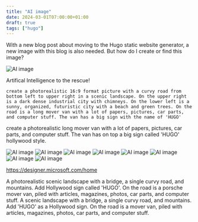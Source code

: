 ```yaml
---
title: "AI image"
date: 2024-03-01T07:00:00+01:00
draft: true
tags: ["hugo"]
---
```

With a new blog post about moving to the Hugo static website generator, a new image with this blog is also needed. But how do I create or find this image?

![AI image](img/title.jpg)

Artifical Intelligence to the rescue! 





```
create a photorealistic 16:9 format picture with a curvy road from bottom left to upper right in a scenic landscape. On the upper right is a dark dense industrial city with chimneys. On the lower left is a sunny, organized, futuristic city with a beach and green trees. On the road is a long mover van with a lot of papers, pictures, car parts, and computer stuff. The van has a big sign with the name of 'HUGO'
```


create a photorealistic long mover van with a lot of papers, pictures, car parts, and computer stuff. The van has on top a big sign called 'HUGO' hollywood style.


![AI image](img/ai-image-01.jpg)
![AI image](img/ai-image-02.jpg)
![AI image](img/ai-image-03.jpg)
![AI image](img/ai-image-04.jpg)
![AI image](img/ai-image-05.jpg)
![AI image](img/ai-image-06.jpg)
![AI image](img/ai-image-07.jpg)
![AI image](img/ai-image-08.jpg)

https://designer.microsoft.com/home



A photorealistic scenic landscape with a bridge, a single curvy road, and mountains. Add Hollywood sign called 'HUGO'. On the road is a porsche mover van, piled with articles, magazines, photos, car parts, and computer stuff. 
A scenic landscape with a bridge, a single curvy road, and mountains. Add 'HUGO' as a Hollywood sign. On the road is a mover van, piled with articles, magazines, photos, car parts, and computer stuff. 